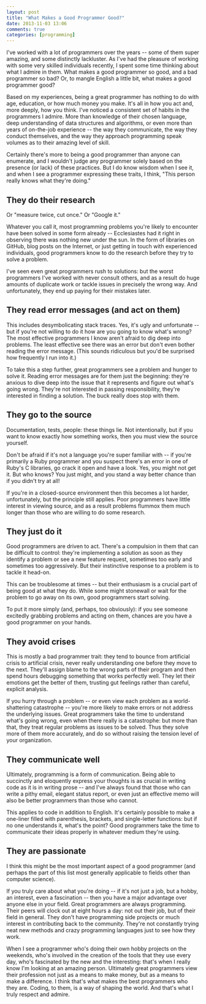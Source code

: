 ```yaml
---
layout: post
title: "What Makes a Good Programmer Good?"
date: 2013-11-03 13:06
comments: true
categories: [programming]
---
```

I've worked with a lot of programmers over the years -- some of them super amazing, and some distinctly lackluster. As I've had the pleasure of working with some very skilled individuals recently, I spent some time thinking about what I admire in them. What makes a good programmer so good, and a bad programmer so bad? Or, to mangle English a little bit, what makes a good programmer good?

Based on my experiences, being a great programmer has nothing to do with age, education, or how much money you make. It's all in how you act and, more deeply, how you think. I've noticed a consistent set of habits in the programmers I admire. More than knowledge of their chosen language, deep understanding of data structures and algorithms, or even more than years of on-the-job experience -- the way they communicate, the way they conduct themselves, and the way they approach programming speak volumes as to their amazing level of skill.

Certainly there's more to being a good programmer than anyone can enumerate, and I wouldn't judge any programmer solely based on the presence (or lack) of these practices. But I do know wisdom when I see it, and when I see a programmer expressing these traits, I think, "This person really knows what they're doing."

<!-- more -->

## They do their research

Or "measure twice, cut once." Or "Google it."

Whatever you call it, most programming problems you're likely to encounter have been solved in some form already -- Ecclesiastes had it right in observing there was nothing new under the sun. In the form of libraries on GitHub, blog posts on the Internet, or just getting in touch with experienced individuals, good programmers know to do the research before they try to solve a problem.

I've seen even great programmers rush to solutions: but the worst programmers I've worked with never consult others, and as a result do huge amounts of duplicate work or tackle issues in precisely the wrong way. And unfortunately, they end up paying for their mistakes later.

## They read error messages (and act on them)

This includes desymbolicating stack traces. Yes, it's ugly and unfortunate -- but if you're not willing to do it how are you going to know what's wrong? The most effective programmers I know aren't afraid to dig deep into problems. The least effective see there was an error but don't even bother reading the error message. (This sounds ridiculous but you'd be surprised how frequently I run into it.)

To take this a step further, great programmers see a problem and hunger to solve it. Reading error messages are for them just the beginning: they're anxious to dive deep into the issue that it represents and figure out what's going wrong. They're not interested in passing responsibility, they're interested in finding a solution. The buck really does stop with them.

## They go to the source

Documentation, tests, people: these things lie. Not intentionally, but if you want to know exactly how something works, then you must view the source yourself.

Don't be afraid if it's not a language you're super familiar with -- if you're primarily a Ruby programmer and you suspect there's an error in one of Ruby's C libraries, go crack it open and have a look. Yes, you might not get it. But who knows? You just might, and you stand a way better chance than if you didn't try at all!

If you're in a closed-source environment then this becomes a lot harder, unfortunately, but the principle still applies. Poor programmers have little interest in viewing source, and as a result problems flummox them much longer than those who are willing to do some research.

## They just do it

Good programmers are driven to act. There's a compulsion in them that can be difficult to control: they're implementing a solution as soon as they identify a problem or see a new feature request, sometimes too early and sometimes too aggressively. But their instinctive response to a problem is to tackle it head-on.

This can be troublesome at times -- but their enthusiasm is a crucial part of being good at what they do. While some might stonewall or wait for the problem to go away on its own, good programmers start solving.

To put it more simply (and, perhaps, too obviously): if you see someone excitedly grabbing problems and acting on them, chances are you have a good programmer on your hands.

## They avoid crises

This is mostly a bad programmer trait: they tend to bounce from artificial crisis to artificial crisis, never really understanding one before they move to the next. They'll assign blame to the wrong parts of their program and then spend hours debugging something that works perfectly well. They let their emotions get the better of them, trusting gut feelings rather than careful, explicit analysis.

If you hurry through a problem -- or even view each problem as a world-shattering catastrophe -- you're more likely to make errors or not address the underlying issues. Great programmers take the time to understand what's going wrong, even when there really is a catastrophe: but more than that, they treat regular problems as issues to be solved. Thus they solve more of them more accurately, and do so without raising the tension level of your organization.

## They communicate well

Ultimately, programming is a form of communication. Being able to succinctly and eloquently express your thoughts is as crucial in writing code as it is in writing prose -- and I've always found that those who can write a pithy email, elegant status report, or even just an effective memo will also be better programmers than those who cannot.

This applies to code in addition to English. It's certainly possible to make a one-liner filled with parenthesis, brackets, and single-letter functions: but if no one understands it, what's the point? Good programmers take the time to communicate their ideas properly in whatever medium they're using.

## They are passionate

I think this might be the most important aspect of a good programmer (and perhaps the part of this list most generally applicable to fields other than computer science).

If you truly care about what you're doing -- if it's not just a job, but a hobby, an interest, even a fascination -- then you have a major advantage over anyone else in your field. Great programmers are always programming. Their peers will clock out at eight hours a day: not out their job, but of their field in general. They don't have programming side projects or much interest in contributing back to the community. They're not constantly trying neat new methods and crazy programming languages just to see how they work.

When I see a programmer who's doing their own hobby projects on the weekends, who's involved in the creation of the tools that they use every day, who's fascinated by the new and the interesting: that's when I really know I'm looking at an amazing person. Ultimately great programmers view their profession not just as a means to make money, but as a means to make a difference. I think that's what makes the best programmers who they are. Coding, to them, is a way of shaping the world. And that's what I truly respect and admire.